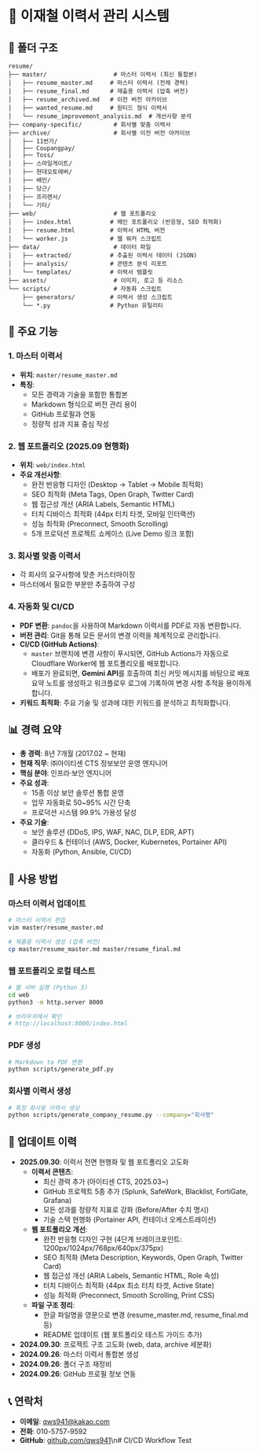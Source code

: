 # 📄 이재철 이력서 관리 시스템

## 📁 폴더 구조

```
resume/
├── master/                   # 마스터 이력서 (최신 통합본)
│   ├── resume_master.md     # 마스터 이력서 (전체 경력)
│   ├── resume_final.md      # 제출용 이력서 (압축 버전)
│   ├── resume_archived.md   # 이전 버전 아카이브
│   ├── wanted_resume.md     # 원티드 형식 이력서
│   └── resume_improvement_analysis.md  # 개선사항 분석
├── company-specific/         # 회사별 맞춤 이력서
├── archive/                  # 회사별 이전 버전 아카이브
│   ├── 11번가/
│   ├── Coupangpay/
│   ├── Toss/
│   ├── 스마일게이트/
│   ├── 현대오토에버/
│   ├── 배민/
│   ├── 당근/
│   ├── 프리랜서/
│   └── 기타/
├── web/                      # 웹 포트폴리오
│   ├── index.html           # 메인 포트폴리오 (반응형, SEO 최적화)
│   ├── resume.html          # 이력서 HTML 버전
│   └── worker.js            # 웹 워커 스크립트
├── data/                     # 데이터 파일
│   ├── extracted/           # 추출된 이력서 데이터 (JSON)
│   ├── analysis/            # 콘텐츠 분석 리포트
│   └── templates/           # 이력서 템플릿
├── assets/                   # 이미지, 로고 등 리소스
└── scripts/                  # 자동화 스크립트
    ├── generators/          # 이력서 생성 스크립트
    └── *.py                 # Python 유틸리티
```

## 🚀 주요 기능

### 1. 마스터 이력서
- **위치**: `master/resume_master.md`
- **특징**:
  - 모든 경력과 기술을 포함한 통합본
  - Markdown 형식으로 버전 관리 용이
  - GitHub 프로필과 연동
  - 정량적 성과 지표 중심 작성

### 2. 웹 포트폴리오 (2025.09 현행화)
- **위치**: `web/index.html`
- **주요 개선사항**:
  - 완전 반응형 디자인 (Desktop → Tablet → Mobile 최적화)
  - SEO 최적화 (Meta Tags, Open Graph, Twitter Card)
  - 웹 접근성 개선 (ARIA Labels, Semantic HTML)
  - 터치 디바이스 최적화 (44px 터치 타겟, 모바일 인터랙션)
  - 성능 최적화 (Preconnect, Smooth Scrolling)
  - 5개 프로덕션 프로젝트 쇼케이스 (Live Demo 링크 포함)

### 3. 회사별 맞춤 이력서
- 각 회사의 요구사항에 맞춘 커스터마이징
- 마스터에서 필요한 부분만 추출하여 구성

### 4. 자동화 및 CI/CD
- **PDF 변환**: `pandoc`을 사용하여 Markdown 이력서를 PDF로 자동 변환합니다.
- **버전 관리**: Git을 통해 모든 문서의 변경 이력을 체계적으로 관리합니다.
- **CI/CD (GitHub Actions)**:
  - `master` 브랜치에 변경 사항이 푸시되면, GitHub Actions가 자동으로 Cloudflare Worker에 웹 포트폴리오를 배포합니다.
  - 배포가 완료되면, **Gemini API**를 호출하여 최신 커밋 메시지를 바탕으로 배포 요약 노트를 생성하고 워크플로우 로그에 기록하여 변경 사항 추적을 용이하게 합니다.
- **키워드 최적화**: 주요 기술 및 성과에 대한 키워드를 분석하고 최적화합니다.

## 📊 경력 요약

- **총 경력**: 8년 7개월 (2017.02 ~ 현재)
- **현재 직무**: ㈜아이티센 CTS 정보보안 운영 엔지니어
- **핵심 분야**: 인프라·보안 엔지니어
- **주요 성과**:
  - 15종 이상 보안 솔루션 통합 운영
  - 업무 자동화로 50~95% 시간 단축
  - 프로덕션 시스템 99.9% 가용성 달성
- **주요 기술**:
  - 보안 솔루션 (DDoS, IPS, WAF, NAC, DLP, EDR, APT)
  - 클라우드 & 컨테이너 (AWS, Docker, Kubernetes, Portainer API)
  - 자동화 (Python, Ansible, CI/CD)

## 🎯 사용 방법

### 마스터 이력서 업데이트
```bash
# 마스터 이력서 편집
vim master/resume_master.md

# 제출용 이력서 생성 (압축 버전)
cp master/resume_master.md master/resume_final.md
```

### 웹 포트폴리오 로컬 테스트
```bash
# 웹 서버 실행 (Python 3)
cd web
python3 -m http.server 8000

# 브라우저에서 확인
# http://localhost:8000/index.html
```

### PDF 생성
```bash
# Markdown to PDF 변환
python scripts/generate_pdf.py
```

### 회사별 이력서 생성
```bash
# 특정 회사용 이력서 생성
python scripts/generate_company_resume.py --company="회사명"
```

## 🔄 업데이트 이력

- **2025.09.30**: 이력서 전면 현행화 및 웹 포트폴리오 고도화
  - **이력서 콘텐츠**:
    - 최신 경력 추가 (아이티센 CTS, 2025.03~)
    - GitHub 프로젝트 5종 추가 (Splunk, SafeWork, Blacklist, FortiGate, Grafana)
    - 모든 성과를 정량적 지표로 강화 (Before/After 수치 명시)
    - 기술 스택 현행화 (Portainer API, 컨테이너 오케스트레이션)
  - **웹 포트폴리오 개선**:
    - 완전 반응형 디자인 구현 (4단계 브레이크포인트: 1200px/1024px/768px/640px/375px)
    - SEO 최적화 (Meta Description, Keywords, Open Graph, Twitter Card)
    - 웹 접근성 개선 (ARIA Labels, Semantic HTML, Role 속성)
    - 터치 디바이스 최적화 (44px 최소 터치 타겟, Active State)
    - 성능 최적화 (Preconnect, Smooth Scrolling, Print CSS)
  - **파일 구조 정리**:
    - 한글 파일명을 영문으로 변경 (resume_master.md, resume_final.md 등)
    - README 업데이트 (웹 포트폴리오 테스트 가이드 추가)
- **2024.09.30**: 프로젝트 구조 고도화 (web, data, archive 세분화)
- **2024.09.26**: 마스터 이력서 통합본 생성
- **2024.09.26**: 폴더 구조 재정비
- **2024.09.26**: GitHub 프로필 정보 연동

## 📞 연락처

- **이메일**: qws941@kakao.com
- **전화**: 010-5757-9592
- **GitHub**: [github.com/qws941](https://github.com/qws941)\n# CI/CD Workflow Test
